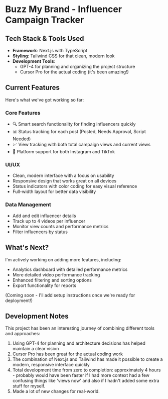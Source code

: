 # Buzz My Brand - Influencer Campaign Tracker

## Tech Stack & Tools Used

- **Framework**: Next.js with TypeScript
- **Styling**: Tailwind CSS for that clean, modern look
- **Development Tools**:
  - GPT-4 for planning and organizing the project structure
  - Cursor Pro for the actual coding (it's been amazing!)

## Current Features

Here's what we've got working so far:

### Core Features
- 🔍 Smart search functionality for finding influencers quickly
- 📊 Status tracking for each post (Posted, Needs Approval, Script Needed)
- 📈 View tracking with both total campaign views and current views
- 📱 Platform support for both Instagram and TikTok

### UI/UX
- Clean, modern interface with a focus on usability
- Responsive design that works great on all devices
- Status indicators with color coding for easy visual reference
- Full-width layout for better data visibility

### Data Management
- Add and edit influencer details
- Track up to 4 videos per influencer
- Monitor view counts and performance metrics
- Filter influencers by status

## What's Next?

I'm actively working on adding more features, including:
- Analytics dashboard with detailed performance metrics
- More detailed video performance tracking
- Enhanced filtering and sorting options
- Export functionality for reports



(Coming soon - I'll add setup instructions once we're ready for deployment!)

## Development Notes

This project has been an interesting journey of combining different tools and approaches:

1. Using GPT-4 for planning and architecture decisions has helped maintain a clear vision
2. Cursor Pro has been great for the actual coding work
3. The combination of Next.js and Tailwind has made it possible to create a modern, responsive interface quickly
4. Total development time from zero to completion: approximately 4 hours - probably would have been faster if I had more context had a few confusing things like 'views now' and also if I hadn't added some extra stuff for myself.
5. Made a lot of new changes for real-world.